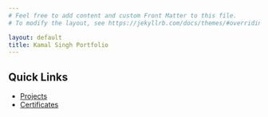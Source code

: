 ```yaml
---
# Feel free to add content and custom Front Matter to this file.
# To modify the layout, see https://jekyllrb.com/docs/themes/#overriding-theme-defaults

layout: default
title: Kamal Singh Portfolio
---
```

## Quick Links

- [Projects](/projects)
- [Certificates](/certificates)